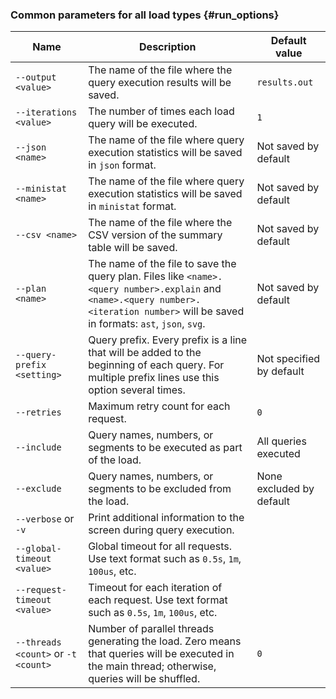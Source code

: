 ### Common parameters for all load types {#run_options}

| Name                              | Description                                                                                                                                                                   | Default value                        |
|------------------------------------------|-------------------------------------------------------------------------------------------------------------------------------------------------------------------------------------|--------------------------------------|
| `--output <value>`                       | The name of the file where the query execution results will be saved.                                                                                                                | `results.out`                        |
| `--iterations <value>`                   | The number of times each load query will be executed.                                                                                                                                 | `1`                                  |
| `--json <name>`                          | The name of the file where query execution statistics will be saved in `json` format.                                                                                                | Not saved by default                 |
| `--ministat <name>`                      | The name of the file where query execution statistics will be saved in `ministat` format.                                                                                            | Not saved by default                 |
| `--csv <name>`                           | The name of the file where the CSV version of the summary table will be saved.                                                                                                               | Not saved by default                 |
| `--plan <name>`                          | The name of the file to save the query plan. Files like `<name>.<query number>.explain` and `<name>.<query number>.<iteration number>` will be saved in formats: `ast`, `json`, `svg`. | Not saved by default                 |
| `--query-prefix <setting>`             | Query prefix. Every prefix is a line that will be added to the beginning of each query. For multiple prefix lines use this option several times. | Not specified by default             |
| `--retries`   | Maximum retry count for each request.                                                        | `0`                                |
| `--include`   | Query names, numbers, or segments to be executed as part of the load.                        | All queries executed               |
| `--exclude`   | Query names, numbers, or segments to be excluded from the load.                              | None excluded by default           |
| `--verbose` or `-v`                      | Print additional information to the screen during query execution.                                                                                                                    |                                      |
| `--global-timeout <value>`          | Global timeout for all requests. Use text format such as `0.5s`, `1m`, `100us`, etc.                    |                                      |
| `--request-timeout <value>`         | Timeout for each iteration of each request. Use text format such as `0.5s`, `1m`, `100us`, etc.         |                                      |
| `--threads <count>` or `-t <count>`| Number of parallel threads generating the load. Zero means that queries will be executed in the main thread; otherwise, queries will be shuffled. | `0`                                  |
